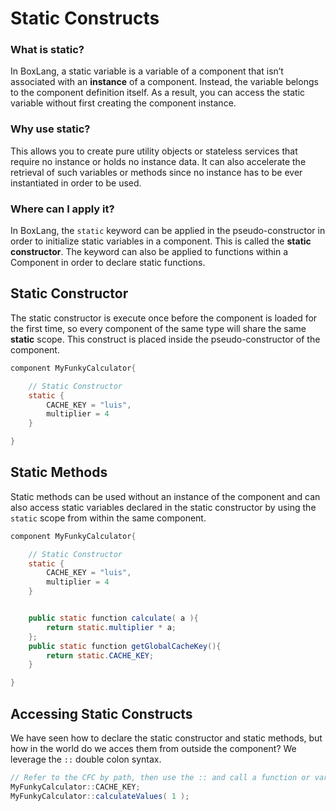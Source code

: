 # Static Constructs

### What is static?

In BoxLang, a static variable is a variable of a component that isn’t associated with an **instance** of a component. Instead, the variable belongs to the component definition itself. As a result, you can access the static variable without first creating the component instance.

### Why use static?

This allows you to create pure utility objects or stateless services that require no instance or holds no instance data. It can also accelerate the retrieval of such variables or methods since no instance has to be ever instantiated in order to be used.

### Where can I apply it?

In BoxLang, the `static` keyword can be applied in the pseudo-constructor in order to initialize static variables in a component. This is called the **static constructor**. The keyword can also be applied to functions within a Component in order to declare static functions.

## Static Constructor

The static constructor is execute once before the component is loaded for the first time, so every component of the same type will share the same **static** scope. This construct is placed inside the pseudo-constructor of the component.

```java
component MyFunkyCalculator{

    // Static Constructor
    static {
        CACHE_KEY = "luis",
        multiplier = 4
    }

}
```

## Static Methods

Static methods can be used without an instance of the component and can also access static variables declared in the static constructor by using the `static` scope from within the same component.

```java
component MyFunkyCalculator{

    // Static Constructor
    static {
        CACHE_KEY = "luis",
        multiplier = 4
    }


    public static function calculate( a ){
        return static.multiplier * a;
    };
    public static function getGlobalCacheKey(){
        return static.CACHE_KEY;
    }

}
```

## Accessing Static Constructs

We have seen how to declare the static constructor and static methods, but how in the world do we acces them from outside the component? We leverage the `::` double colon syntax.

```java
// Refer to the CFC by path, then use the :: and call a function or variable
MyFunkyCalculator::CACHE_KEY;
MyFunkyCalculator::calculateValues( 1 );
```
